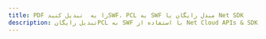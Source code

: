 ---title: PDF را به  تبدیل کنیدSWF، PCL به SWF مبدل رایگان یا Net SDKdescription: تبدیل رایگانPCL به SWF با استفاده از Net Cloud APIs & SDK همچنین اسناد PDF را در Cloud ایجاد، ویرایش و رندر کنید.---